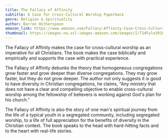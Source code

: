 ```yaml
---
title: The Fallacy of Affinity
subtitle: A Case for Cross-Cultural Worship Paperback
genre: Religion & Spirituality
author: Barron Witherspoon
amazon_link: https://www.amazon.com/Fallacy-Affinity-Case-Cross-Cultural-Worship/dp/1648955762/ref=tmm_pap_swatch_0?_encoding=UTF8&qid=1642919209&sr=8-1
thumbnail: https://images-na.ssl-images-amazon.com/images/I/714Fyle391L.jpg
---
```

The Fallacy of Affinity makes the case for cross-cultural worship as an imperative for all Christians. The book makes the case biblically and empirically and supports the case with practical experience.

The Fallacy of Affinity debunks the theory that homogeneous congregations grow faster and grow deeper than diverse congregations. They may grow faster, but they do not grow deeper. The author not only suggests it is good to have diversity in Christian congregations, he claims, "Any ministry that does not have a clear and compelling objective to enable cross-cultural worship among the fellowship of believers is working against God's plan for his church."

The Fallacy of Affinity is also the story of one man's spiritual journey from the life of a typical youth in a segregated community, including segregated worship, to a life of full appreciation for the benefits of diversity in the Christian context. The book speaks to the head with hard-hitting facts and to the heart with real-life stories.